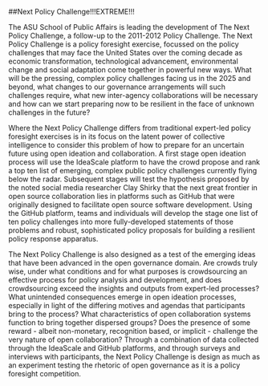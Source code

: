 ##Next Policy Challenge!!!EXTREME!!!

The ASU School of Public Affairs is leading the development of The Next Policy Challenge, a follow-up to the 2011-2012 Policy Challenge.
The Next Policy Challenge is a policy foresight exercise, focussed on the policy challenges that may face the United States over the coming decade as economic transformation, technological advancement, environmental change and social adaptation come together in powerful new ways.
What will be the pressing, complex policy challenges facing us in the 2025 and beyond, what changes to our governance arrangements will such challenges require, what new inter-agency collaborations will be necessary and how can we start preparing now to be resilient in the face of unknown challenges in the future?

Where the Next Policy Challenge differs from traditional expert-led policy foresight exercises is in its focus on the latent power of collective intelligence to consider this problem of how to prepare for an uncertain future using open ideation and collaboration.
A first stage open ideation process will use the IdeaScale platform to have the crowd propose and rank a top ten list of emerging, complex public policy challenges currently flying below the radar.
Subsequent stages will test the hypothesis proposed by the noted social media researcher Clay Shirky that the next great frontier in open source collaboration lies in platforms such as GitHub that were originally designed to facilitate open source software development.
Using the GitHub platform, teams and individuals will develop the stage one list of ten policy challenges into more fully-developed statements of those problems and robust, sophisticated policy proposals for building a resilient policy response apparatus.

The Next Policy Challenge is also designed as a test of the emerging ideas that have been advanced in the open governance domain.
Are crowds truly wise, under what conditions and for what purposes is crowdsourcing an effective process for policy analysis and development, and does crowdsourcing exceed the insights and outputs from expert-led processes?
What unintended consequences emerge in open ideation processes, especially in light of the differing motives and agendas that participants bring to the process?
What characteristics of open collaboration systems function to bring together dispersed groups?
Does the presence of some reward - albeit non-monetary, recognition based, or implicit - challenge the very nature of open collaboration?
Through a combination of data collected through the IdeaScale and GitHub platforms, and through surveys and interviews with participants, the Next Policy Challenge is design as much as an experiment testing the rhetoric of open governance as it is a policy foresight competition.
